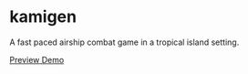 # kamigen
A fast paced airship combat game in a tropical island setting.

[Preview Demo](http://htmlpreview.github.io/?https://github.com/paulbrzeski/kamigen/blob/master/index.html)
